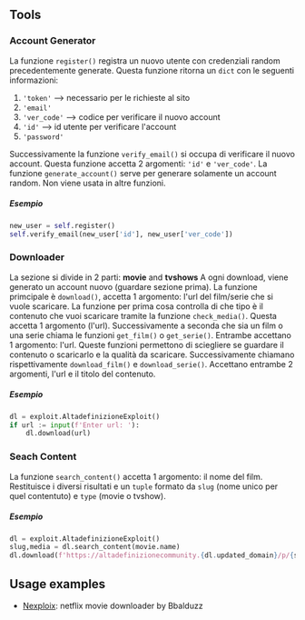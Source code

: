 ## Tools
### Account Generator
La funzione `register()` registra un nuovo utente con credenziali random precedentemente generate. Questa funzione ritorna un `dict` con le seguenti informazioni:

1. `'token'` --> necessario per le richieste al sito
2. `'email'` 
3. `'ver_code'` --> codice per verificare il nuovo account
4. `'id'` --> id utente per verificare l'account
5. `'password'`

Successivamente la funzione `verify_email()` si occupa di verificare il nuovo account. Questa funzione accetta 2 argomenti: `'id'` e `'ver_code'`.
La funzione `generate_account()` serve per generare solamente un account random. Non viene usata in altre funzioni.
##### Esempio
```python
new_user = self.register()
self.verify_email(new_user['id'], new_user['ver_code'])
```
### Downloader
La sezione si divide in 2 parti: **movie** and **tvshows**
A ogni download, viene generato un account nuovo (guardare sezione prima).
La funzione primcipale è `download()`, accetta 1 argomento: l'url del film/serie che si vuole scaricare. La funzione per prima cosa controlla di che tipo è il contenuto che vuoi scaricare tramite la funzione `check_media()`. Questa accetta 1 argomento (l'url).
Successivamente a seconda che sia un film o una serie chiama le funzioni `get_film()` o `get_serie()`. Entrambe accettano 1 argomento: l'url. Queste funzioni permettono di sciegliere se guardare il contenuto o scaricarlo e la qualità da scaricare. Successivamente chiamano rispettivamente `download_film()` e `download_serie()`. Accettano entrambe 2 argomenti, l'url e il titolo del contenuto.
##### Esempio
```python
dl = exploit.AltadefinizioneExploit()
if url := input(f'Enter url: '):
    dl.download(url)
```

### Seach Content
La funzione `search_content()` accetta 1 argomento: il nome del film. Restituisce i diversi risultati e un `tuple` formato da `slug` (nome unico per quel contentuto) e `type` (movie o tvshow).
##### Esempio
```python
dl = exploit.AltadefinizioneExploit()
slug,media = dl.search_content(movie.name)
dl.download(f'https://altadefinizionecommunity.{dl.updated_domain}/p/{slug}')
```

## Usage examples
- [Nexploix](https://github.com/Bbalduzz/Nexploix): netflix movie downloader by Bbalduzz
